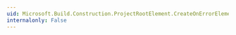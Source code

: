 ```yaml
---
uid: Microsoft.Build.Construction.ProjectRootElement.CreateOnErrorElement(System.String)
internalonly: False
---
```

